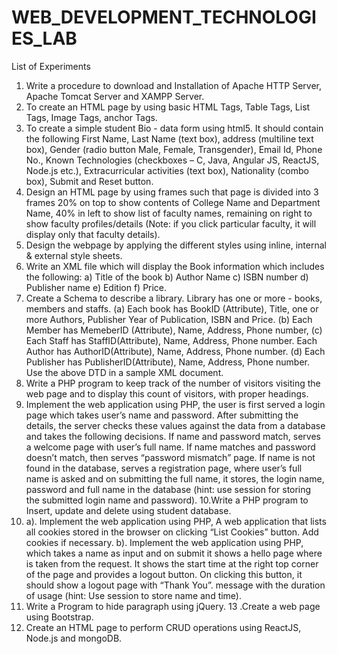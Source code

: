 # WEB_DEVELOPMENT_TECHNOLOGIES_LAB

List of Experiments

1. Write a procedure to download and Installation of Apache HTTP Server, Apache Tomcat Server and
    XAMPP Server.
2. To create an HTML page by using basic HTML Tags, Table Tags, List Tags, Image Tags, anchor Tags.
3. To create a simple student Bio - data form using html5. It should contain the following First Name,
    Last Name (text box), address (multiline text box), Gender (radio button Male, Female, Transgender),
    Email Id, Phone No., Known Technologies (checkboxes – C, Java, Angular JS, ReactJS, Node.js etc.),
    Extracurricular activities (text box), Nationality (combo box), Submit and Reset button.
4. Design an HTML page by using frames such that page is divided into 3 frames 20% on top to show
    contents of College Name and Department Name, 40% in left to show list of faculty names, remaining
    on right to show faculty profiles/details (Note: if you click particular faculty, it will display only that
    faculty details).
5. Design the webpage by applying the different styles using inline, internal & external style sheets.
6. Write an XML file which will display the Book information which includes the following: a) Title of the
    book b) Author Name c) ISBN number d) Publisher name e) Edition f) Price.
7. Create a Schema to describe a library. Library has one or more - books, members and staffs. (a)
    Each book has BookID (Attribute), Title, one or more Authors, Publisher Year of Publication, ISBN
    and Price. (b) Each Member has MemeberID (Attribute), Name, Address, Phone number, (c) Each
    Staff has StaffID(Attribute), Name, Address, Phone number. Each Author has AuthorID(Attribute),
    Name, Address, Phone number. (d) Each Publisher has PublisherID(Attribute), Name, Address, Phone
    number. Use the above DTD in a sample XML document.
8. Write a PHP program to keep track of the number of visitors visiting the web page and to display this
    count of visitors, with proper headings.
9. Implement the web application using PHP, the user is first served a login page which takes user’s
    name and password. After submitting the details, the server checks these values against the data
    from a database and takes the following decisions. If name and password match, serves a welcome
    page with user’s full name. If name matches and password doesn’t match, then serves “password
    mismatch” page. If name is not found in the database, serves a registration page, where user’s full
    name is asked and on submitting the full name, it stores, the login name, password and full name in
    the database (hint: use session for storing the submitted login name and password).
10.Write a PHP program to Insert, update and delete using student database.
11. a). Implement the web application using PHP, A web application that lists all cookies stored in the
    browser on clicking “List Cookies” button. Add cookies if necessary.
b). Implement the web application using PHP, which takes a name as input and on submit it shows a
    hello <name> page where<name> is taken from the request. It shows the start time at the right top
    corner of the page and provides a logout button. On clicking this button, it should show a logout page
    with “Thank You”. <name> message with the duration of usage (hint: Use session to store name and time).
12. Write a Program to hide paragraph using jQuery.
13 .Create a web page using Bootstrap.
14. Create an HTML page to perform CRUD operations using ReactJS, Node.js and mongoDB.
